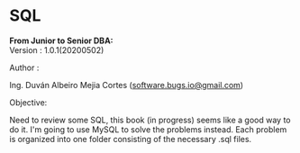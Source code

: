 # SQL

**From Junior to Senior DBA:**	
Version : 1.0.1(20200502)	

Author : 

Ing. Duván Albeiro Mejia Cortes ([software.bugs.io@gmail.com](mailto:software.bugs.io@gmail.com))

Objective: 

Need to review some SQL, this book (in progress) seems like a good way to do it. I'm going to 
use MySQL to solve the problems instead.
Each problem is organized into one folder consisting of the necessary .sql files.



